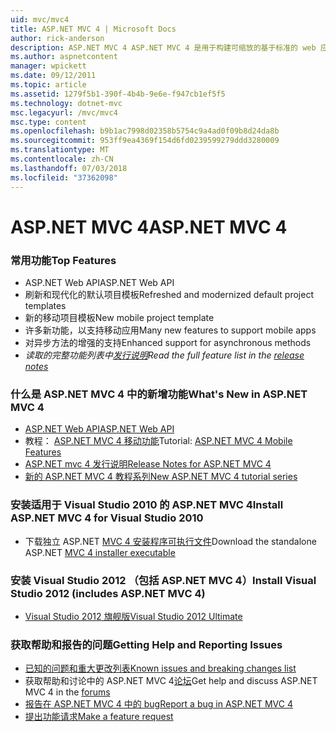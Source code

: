 ```yaml
---
uid: mvc/mvc4
title: ASP.NET MVC 4 | Microsoft Docs
author: rick-anderson
description: ASP.NET MVC 4 ASP.NET MVC 4 是用于构建可缩放的基于标准的 web 应用程序使用成熟设计模式和 AS.的强大功能的框架...
ms.author: aspnetcontent
manager: wpickett
ms.date: 09/12/2011
ms.topic: article
ms.assetid: 1279f5b1-390f-4b4b-9e6e-f947cb1ef5f5
ms.technology: dotnet-mvc
msc.legacyurl: /mvc/mvc4
msc.type: content
ms.openlocfilehash: b9b1ac7998d02358b5754c9a4ad0f09b8d24da8b
ms.sourcegitcommit: 953ff9ea4369f154d6fd0239599279ddd3280009
ms.translationtype: MT
ms.contentlocale: zh-CN
ms.lasthandoff: 07/03/2018
ms.locfileid: "37362098"
---
```

<a name="aspnet-mvc-4"></a><span data-ttu-id="33cba-103">ASP.NET MVC 4</span><span class="sxs-lookup"><span data-stu-id="33cba-103">ASP.NET MVC 4</span></span>
====================
### <a name="top-features"></a><span data-ttu-id="33cba-104">常用功能</span><span class="sxs-lookup"><span data-stu-id="33cba-104">Top Features</span></span>

- <span data-ttu-id="33cba-105">ASP.NET Web API</span><span class="sxs-lookup"><span data-stu-id="33cba-105">ASP.NET Web API</span></span>
- <span data-ttu-id="33cba-106">刷新和现代化的默认项目模板</span><span class="sxs-lookup"><span data-stu-id="33cba-106">Refreshed and modernized default project templates</span></span>
- <span data-ttu-id="33cba-107">新的移动项目模板</span><span class="sxs-lookup"><span data-stu-id="33cba-107">New mobile project template</span></span>
- <span data-ttu-id="33cba-108">许多新功能，以支持移动应用</span><span class="sxs-lookup"><span data-stu-id="33cba-108">Many new features to support mobile apps</span></span>
- <span data-ttu-id="33cba-109">对异步方法的增强的支持</span><span class="sxs-lookup"><span data-stu-id="33cba-109">Enhanced support for asynchronous methods</span></span>
- <span data-ttu-id="33cba-110">*读取的完整功能列表中[发行说明](../whitepapers/mvc4-release-notes.md)*</span><span class="sxs-lookup"><span data-stu-id="33cba-110">*Read the full feature list in the [release notes](../whitepapers/mvc4-release-notes.md)*</span></span>


### <a name="whats-new-in-aspnet-mvc-4"></a><span data-ttu-id="33cba-111">什么是 ASP.NET MVC 4 中的新增功能</span><span class="sxs-lookup"><span data-stu-id="33cba-111">What's New in ASP.NET MVC 4</span></span>

- [<span data-ttu-id="33cba-112">ASP.NET Web API</span><span class="sxs-lookup"><span data-stu-id="33cba-112">ASP.NET Web API</span></span>](../web-api/index.md)
- <span data-ttu-id="33cba-113">教程： [ASP.NET MVC 4 移动功能](overview/older-versions/aspnet-mvc-4-mobile-features.md)</span><span class="sxs-lookup"><span data-stu-id="33cba-113">Tutorial: [ASP.NET MVC 4 Mobile Features](overview/older-versions/aspnet-mvc-4-mobile-features.md)</span></span>
- [<span data-ttu-id="33cba-114">ASP.NET mvc 4 发行说明</span><span class="sxs-lookup"><span data-stu-id="33cba-114">Release Notes for ASP.NET MVC 4</span></span>](../whitepapers/mvc4-release-notes.md)
- [<span data-ttu-id="33cba-115">新的 ASP.NET MVC 4 教程系列</span><span class="sxs-lookup"><span data-stu-id="33cba-115">New ASP.NET MVC 4 tutorial series</span></span>](overview/older-versions/getting-started-with-aspnet-mvc4/intro-to-aspnet-mvc-4.md)


### <a name="install-aspnet-mvc-4-for-visual-studio-2010"></a><span data-ttu-id="33cba-116">安装适用于 Visual Studio 2010 的 ASP.NET MVC 4</span><span class="sxs-lookup"><span data-stu-id="33cba-116">Install ASP.NET MVC 4 for Visual Studio 2010</span></span>

- <span data-ttu-id="33cba-117">下载独立 ASP.NET [MVC 4 安装程序可执行文件](https://www.microsoft.com/download/details.aspx?id=30683)</span><span class="sxs-lookup"><span data-stu-id="33cba-117">Download the standalone ASP.NET [MVC 4 installer executable](https://www.microsoft.com/download/details.aspx?id=30683)</span></span>


### <a name="install-visual-studio-2012-includes-aspnet-mvc-4"></a><span data-ttu-id="33cba-118">安装 Visual Studio 2012 （包括 ASP.NET MVC 4）</span><span class="sxs-lookup"><span data-stu-id="33cba-118">Install Visual Studio 2012 (includes ASP.NET MVC 4)</span></span>

- [<span data-ttu-id="33cba-119">Visual Studio 2012 旗舰版</span><span class="sxs-lookup"><span data-stu-id="33cba-119">Visual Studio 2012 Ultimate</span></span>](https://go.microsoft.com/fwlink/?linkid=247148)


### <a name="getting-help-and-reporting-issues"></a><span data-ttu-id="33cba-120">获取帮助和报告的问题</span><span class="sxs-lookup"><span data-stu-id="33cba-120">Getting Help and Reporting Issues</span></span>

- [<span data-ttu-id="33cba-121">已知的问题和重大更改列表</span><span class="sxs-lookup"><span data-stu-id="33cba-121">Known issues and breaking changes list</span></span>](../whitepapers/mvc4-release-notes.md#_Toc303253815)
- <span data-ttu-id="33cba-122">获取帮助和讨论中的 ASP.NET MVC 4[论坛](https://forums.asp.net/1146.aspx)</span><span class="sxs-lookup"><span data-stu-id="33cba-122">Get help and discuss ASP.NET MVC 4 in the [forums](https://forums.asp.net/1146.aspx)</span></span>
- [<span data-ttu-id="33cba-123">报告在 ASP.NET MVC 4 中的 bug</span><span class="sxs-lookup"><span data-stu-id="33cba-123">Report a bug in ASP.NET MVC 4</span></span>](https://github.com/aspnet/AspNetWebStack/issues)
- [<span data-ttu-id="33cba-124">提出功能请求</span><span class="sxs-lookup"><span data-stu-id="33cba-124">Make a feature request</span></span>](http://aspnet.uservoice.com/forums/41201-asp-net-mvc)
